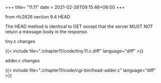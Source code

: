 +++
title= "11.11"
date = 2021-02-26T09:15:46+08:00
+++

from rfc2626 section 9.4 HEAD

The HEAD method is identical to GET except that the server MUST NOT return a message-body in the response.

tiny.c changes

{{< include file="./chapter11/code/tiny.11.c.diff" language="diff" >}}

adder.c changes

{{< include file="./chapter11/code/cgi-bin/head-adder.c" language="diff" >}}
